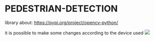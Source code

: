 # PEDESTRIAN-DETECTION

library about: https://pypi.org/project/opencv-python/

it is possible to make some changes according to the device used
<img src="file:///home/pedro/Imagens/code.png">

